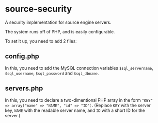 # source-security
A security implementation for source engine servers.

The system runs off of PHP, and is easily configurable.

To set it up, you need to add 2 files:

## config.php
  In this, you need to add the MySQL connection variables `$sql_servername`, `$sql_username`, `$sql_password` and `$sql_dbname`.

## servers.php
  In this, you need to declare a two-dimentional PHP array in the form `"KEY" => array("name" => "NAME", "id" => "ID")`.
  (Replace `KEY` with the server key, `NAME` with the readable server name, and `ID` with a short ID for the server.)
